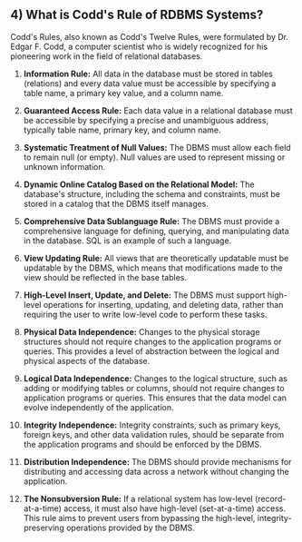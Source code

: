 ## 4) What is Codd's Rule of RDBMS Systems?

Codd's Rules, also known as Codd's Twelve Rules, were formulated by Dr. Edgar F. Codd, a computer scientist who is widely recognized for his pioneering work in the field of relational databases.

1. **Information Rule:** All data in the database must be stored in tables (relations) and every data value must be accessible by specifying a table name, a primary key value, and a column name.

2. **Guaranteed Access Rule:** Each data value in a relational database must be accessible by specifying a precise and unambiguous address, typically table name, primary key, and column name.

3. **Systematic Treatment of Null Values:** The DBMS must allow each field to remain null (or empty). Null values are used to represent missing or unknown information.

4. **Dynamic Online Catalog Based on the Relational Model:** The database's structure, including the schema and constraints, must be stored in a catalog that the DBMS itself manages.

5. **Comprehensive Data Sublanguage Rule:** The DBMS must provide a comprehensive language for defining, querying, and manipulating data in the database. SQL is an example of such a language.

6. **View Updating Rule:** All views that are theoretically updatable must be updatable by the DBMS, which means that modifications made to the view should be reflected in the base tables.

7. **High-Level Insert, Update, and Delete:** The DBMS must support high-level operations for inserting, updating, and deleting data, rather than requiring the user to write low-level code to perform these tasks.

8. **Physical Data Independence:** Changes to the physical storage structures should not require changes to the application programs or queries. This provides a level of abstraction between the logical and physical aspects of the database.

9. **Logical Data Independence:** Changes to the logical structure, such as adding or modifying tables or columns, should not require changes to application programs or queries. This ensures that the data model can evolve independently of the application.

10. **Integrity Independence:** Integrity constraints, such as primary keys, foreign keys, and other data validation rules, should be separate from the application programs and should be enforced by the DBMS.

11. **Distribution Independence:** The DBMS should provide mechanisms for distributing and accessing data across a network without changing the application.

12. **The Nonsubversion Rule:** If a relational system has low-level (record-at-a-time) access, it must also have high-level (set-at-a-time) access. This rule aims to prevent users from bypassing the high-level, integrity-preserving operations provided by the DBMS.